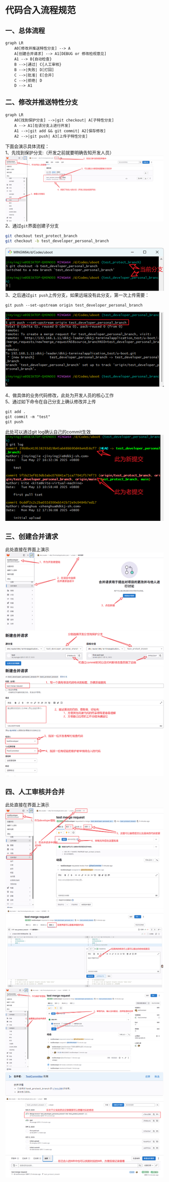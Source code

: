 # 代码合入流程规范
## 一、总体流程
```mermaid
graph LR
    A0[修改并推送特性分支] --> A
    A[创建合并请求] --> A1[DEBUG or 修改检视意见]
    A1 --> B{自动检查}
    B -->|通过| C{人工审核}
    B -->|失败| D[打回]
    C -->|批准| E[合并]
    C -->|拒绝| D
    D --> A1
```
## 二、修改并推送特性分支
```mermaid
graph LR
    A0[找到保护分支] -->|git checkout| A[子特性分支]
    A --> A1[在该分支上进行开发]
    A1 -->|git add && git commit| A2[保存修改]
    A2 -->|git push| A3[上传子特性分支]
```
下面会演示具体流程：<br>
1、先找到保护分支:（开发之前就要明确告知开发人员）<br>
![](../images/CodeMergingProcess/findProtectBranch.png)<br>
2、通过`git`界面创建子分支<br>
```sh
git checkout test_protect_branch
git checkout -b test_developer_personal_branch
```
![](../images/CodeMergingProcess/checkoutNewBranch.png)<br>
3、之后通过`git push`上传分支，如果远端没有此分支，第一次上传需要：
```
git push --set-upstream origin test_developer_personal_branch
```
![](../images/CodeMergingProcess/gitpush.png)<br>

4、做具体的业务代码修改，此处为开发人员的核心工作<br>
5、通过如下命令在自己分支上确认修改并上传
```
git add .
git commit -m "test"
git push
```
此处可以通过git log确认自己的commit生效<br>
![](../images/CodeMergingProcess/gitlog.png)<br>

## 三、创建合并请求
此处直接在界面上演示<br>
![](../images/CodeMergingProcess/createNewMr.png)<br>
![](../images/CodeMergingProcess/SelectBranch.png)<br>
![](../images/CodeMergingProcess/createMR2.png)<br>

## 四、人工审核并合并
此处直接在界面上演示<br>
![](../images/CodeMergingProcess/checkMR.png)<br>
![](../images/CodeMergingProcess/checkMR1.png)<br>
![](../images/CodeMergingProcess/checkMR2.png)<br>
![](../images/CodeMergingProcess/checkMR3.png)<br>
![](../images/CodeMergingProcess/checkMR4.png)<br>
![](../images/CodeMergingProcess/checkMR5.png)<br>